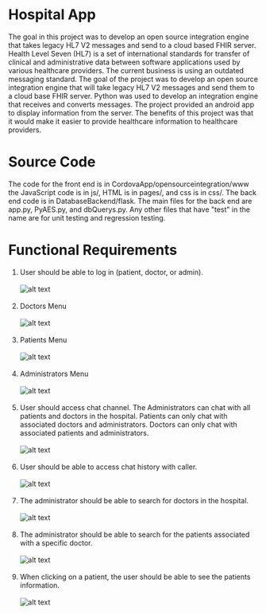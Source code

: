 # Hospital App
The goal in this project was to develop an open source integration engine that takes legacy HL7 V2 messages and send to a cloud based FHIR server. Health Level Seven (HL7) is a set of international standards for transfer of clinical and administrative data between software applications used by various healthcare providers. The current business is using an outdated messaging standard. The goal of the project was to develop an open source integration engine that will take legacy HL7 V2 messages and send them to a cloud base FHIR server. Python was used to develop an integration engine that receives and converts messages. The project provided an android app to display information from the server. The benefits of this project was that it would make it easier to provide healthcare information to healthcare providers.

# Source Code
The code for the front end is in CordovaApp/opensourceintegration/www the JavaScript code is in js/, HTML is in pages/, and css is in css/. The back end code is in DatabaseBackend/flask. The main files for the back end are app.py, PyAES.py, and dbQuerys.py. Any other files that have "test" in the name are for unit testing and regression testing.

# Functional Requirements
1. User should be able to log in (patient, doctor, or admin).<br/> <br/>
![alt text](https://github.com/humbleguidant/HospitalApp/blob/master/Screenshots/login.PNG?raw=true) <br /> <br />
2. Doctors Menu <br/> <br/>
![alt text](https://github.com/humbleguidant/HospitalApp/blob/master/Screenshots/doctorsmenu.PNG?raw=true) <br /> <br />
3. Patients Menu <br/> <br/>
![alt text](https://github.com/humbleguidant/HospitalApp/blob/master/Screenshots/patientsmenu.PNG?raw=true) <br /> <br />
4. Administrators Menu <br/> <br/>
![alt text](https://github.com/humbleguidant/HospitalApp/blob/master/Screenshots/adminmenu.PNG?raw=true) <br /> <br />
5. User should access chat channel. The Administrators can chat with all patients and doctors in the hospital. Patients can only chat with associated doctors and administrators. Doctors can only chat with associated patients and administrators. <br /> <br />
![alt text](https://github.com/humbleguidant/HospitalApp/blob/master/Screenshots/chatroomselect.PNG?raw=true) <br /> <br />
6. User should be able to access chat history with caller. <br /> <br/>
![alt text](https://github.com/humbleguidant/HospitalApp/blob/master/Screenshots/chathistory.PNG?raw=true) <br /> <br />
7. The administrator should be able to search for doctors in the hospital. <br /> <br/>
![alt text](https://github.com/humbleguidant/HospitalApp/blob/master/Screenshots/searchdoctor.PNG?raw=true) <br /> <br />
8. The administrator should be able to search for the patients associated with a specific doctor. <br /> <br/>
![alt text](https://github.com/humbleguidant/HospitalApp/blob/master/Screenshots/searchdoctorspatients.PNG?raw=true) <br /> <br />
9. When clicking on a patient, the user should be able to see the patients information. <br /> <br />
![alt text](https://github.com/humbleguidant/HospitalApp/blob/master/Screenshots/doctorspatientinfo.PNG?raw=true) <br /> <br />
